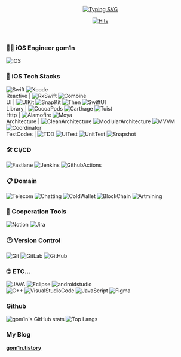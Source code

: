 
<div align="center">

[![Typing SVG](https://readme-typing-svg.demolab.com?font=Jaro&size=30&duration=3000&color=B674FF&background=FFFFFF00&center=true&vCenter=true&multiline=true&random=false&width=435&height=100&lines=Welcome+to;gom1n's+Github)](https://git.io/typing-svg)

[![Hits](https://hits.seeyoufarm.com/api/count/incr/badge.svg?url=https%3A%2F%2Fgithub.com%2Fgom1n&count_bg=%23000000&title_bg=%239829E9&icon=bilibili.svg&icon_color=%23FFFFFF&title=hits&edge_flat=false)](https://hits.seeyoufarm.com)

</div>

<br>

### 👋🏻 iOS Engineer gom1n 
![iOS](https://img.shields.io/badge/iOS-000000?style=for-the-badge&logo=ios&logoColor=white)

### 📱 iOS Tech Stacks
![Swift](https://img.shields.io/badge/swift-F54A2A?style=for-the-badge&logo=swift&logoColor=white)
![Xcode](https://img.shields.io/badge/Xcode-007ACC?style=for-the-badge&logo=Xcode&logoColor=white)
<br>
Reactive | 
![RxSwift](https://img.shields.io/badge/RxSwift-F54A2A?style=for-the-badge&logo=RxSwift&logoColor=white)
![Combine](https://img.shields.io/badge/Combine-F54A2A?style=for-the-badge&logo=Combine&logoColor=white)
<br>
UI | 
![UIKit](https://img.shields.io/badge/UIKit-F54A2A?style=for-the-badge&logo=UIKit&logoColor=white)
![SnapKit](https://img.shields.io/badge/SnapKit-F54A2A?style=for-the-badge&logo=SnapKit&logoColor=white)
![Then](https://img.shields.io/badge/Then-F54A2A?style=for-the-badge&logo=Then&logoColor=white)
![SwiftUI](https://img.shields.io/badge/SwiftUI-F54A2A?style=for-the-badge&logo=SwiftUI&logoColor=white)
<br>
Library | 
![CocoaPods](https://img.shields.io/badge/CocoaPods-F54A2A?style=for-the-badge&logo=CocoaPods&logoColor=white)
![Carthage](https://img.shields.io/badge/Carthage-F54A2A?style=for-the-badge&logo=Carthage&logoColor=white)
![Tuist](https://img.shields.io/badge/Tuist-F54A2A?style=for-the-badge&logo=Tuist&logoColor=white)
<br>
Http | 
![Alamofire](https://img.shields.io/badge/Alamofire-F54A2A?style=for-the-badge&logo=Alamofire&logoColor=white)
![Moya](https://img.shields.io/badge/Moya-F54A2A?style=for-the-badge&logo=Moya&logoColor=white)
<br>
Architecture | 
![CleanArchitecture](https://img.shields.io/badge/CleanArchitecture-F54A2A?style=for-the-badge&logo=CleanArchitecture&logoColor=white)
![ModlularArchitecture](https://img.shields.io/badge/ModlularArchitecture-F54A2A?style=for-the-badge&logo=ModlularArchitecture&logoColor=white)
![MVVM](https://img.shields.io/badge/MVVM-F54A2A?style=for-the-badge&logo=MVVM&logoColor=white)
![Coordinator](https://img.shields.io/badge/Coordinator-F54A2A?style=for-the-badge&logo=Coordinator&logoColor=white)
<br>
TestCodes | 
![TDD](https://img.shields.io/badge/TDD-F54A2A?style=for-the-badge&logo=TDD&logoColor=white)
![UITest](https://img.shields.io/badge/UITest-F54A2A?style=for-the-badge&logo=UITest&logoColor=white)
![UnitTest](https://img.shields.io/badge/UnitTest-F54A2A?style=for-the-badge&logo=UnitTest&logoColor=white)
![Snapshot](https://img.shields.io/badge/Snapshot-F54A2A?style=for-the-badge&logo=Snapshot&logoColor=white)

### 🛠️ CI/CD
![Fastlane](https://img.shields.io/badge/Fastlane-%232C5263.svg?style=for-the-badge&logo=Fastlane&logoColor=white)
![Jenkins](https://img.shields.io/badge/jenkins-%232C5263.svg?style=for-the-badge&logo=jenkins&logoColor=white)
![GithubActions](https://img.shields.io/badge/GithubActions-%232C5263.svg?style=for-the-badge&logo=GithubActions&logoColor=white)

### 📋 Domain
![Telecom](https://img.shields.io/badge/Telecom-2F3134?style=for-the-badge&logo=Telecom&logoColor=white)
![Chatting](https://img.shields.io/badge/Chatting-2F3134?style=for-the-badge&logo=Chatting&logoColor=white)
![ColdWallet](https://img.shields.io/badge/ColdWallet-2F3134?style=for-the-badge&logo=ColdWallet&logoColor=white)
![BlockChain](https://img.shields.io/badge/BlockChain-2F3134?style=for-the-badge&logo=BlockChain&logoColor=white)
![Artmining](https://img.shields.io/badge/Artmining-2F3134?style=for-the-badge&logo=Artmining&logoColor=white)

### 🤝 Cooperation Tools
![Notion](https://img.shields.io/badge/Notion-%23000000.svg?style=for-the-badge&logo=notion&logoColor=white)
![Jira](https://img.shields.io/badge/jira-%230A0FFF.svg?style=for-the-badge&logo=jira&logoColor=white)

### 🕑 Version Control
![Git](https://img.shields.io/badge/git-%23F05033.svg?style=for-the-badge&logo=git&logoColor=white)
![GitLab](https://img.shields.io/badge/gitlab-%23181717.svg?style=for-the-badge&logo=gitlab&logoColor=white)
![GitHub](https://img.shields.io/badge/github-%23121011.svg?style=for-the-badge&logo=github&logoColor=white)

### 🙄 ETC... 
![JAVA](https://img.shields.io/badge/Java-007396.svg?style=for-the-badge&logo=java&logoColor=white)
![Eclipse](https://img.shields.io/badge/Eclipse-2C2255.svg?style=for-the-badge&logo=Eclipse&logoColor=white)
![androidstudio](https://img.shields.io/badge/AndroidStudio-3DDC84.svg?style=for-the-badge&logo=androidstudio&logoColor=white)
<br>
![C++](https://img.shields.io/badge/C++-00599C.svg?style=for-the-badge&logo=C%2B%2B&logoColor=white)
![VisualStudioCode](https://img.shields.io/badge/VisualStudioCode-007ACC.svg?style=for-the-badge&logo=VisualStudioCode&logoColor=white)
![JavaScript](https://img.shields.io/badge/JavaScript-F7DF1E.svg?style=for-the-badge&logo=JavaScript&logoColor=white)
![Figma](https://img.shields.io/badge/Figma-F24E1E.svg?style=for-the-badge&logo=Figma&logoColor=white)
<br>

### Github
![gom1n's GitHub stats](https://github-readme-stats.vercel.app/api?username=gom1n&show_icons=true&title_color=8e59ff&icon_color=8e59ff&text_color=8e59ff)
![Top Langs](https://github-readme-stats.vercel.app/api/top-langs/?username=gom1n&theme=dracula&layout=compact&langs_count=20&hide=javascript,html,css)
### My Blog
[**gom1n.tistory**](https://gom1n.tistory.com/)

